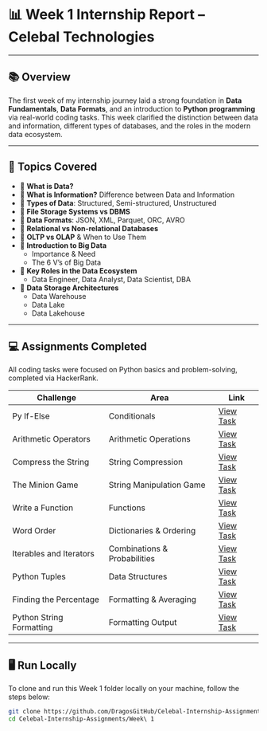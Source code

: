 # 📊 Week 1 Internship Report – Celebal Technologies

---

## 📚 Overview

The first week of my internship journey laid a strong foundation in **Data Fundamentals**, **Data Formats**, and an introduction to **Python programming** via real-world coding tasks. This week clarified the distinction between data and information, different types of databases, and the roles in the modern data ecosystem.

---

## 🧠 Topics Covered

- 🔹 **What is Data?**
- 🔹 **What is Information?** Difference between Data and Information
- 🔹 **Types of Data**: Structured, Semi-structured, Unstructured
- 🔹 **File Storage Systems vs DBMS**
- 🔹 **Data Formats**: JSON, XML, Parquet, ORC, AVRO
- 🔹 **Relational vs Non-relational Databases**
- 🔹 **OLTP vs OLAP** & When to Use Them
- 🔹 **Introduction to Big Data**
  - Importance & Need
  - The 6 V’s of Big Data
- 🔹 **Key Roles in the Data Ecosystem**
  - Data Engineer, Data Analyst, Data Scientist, DBA
- 🔹 **Data Storage Architectures**
  - Data Warehouse
  - Data Lake
  - Data Lakehouse

---

## 💻 Assignments Completed

All coding tasks were focused on Python basics and problem-solving, completed via HackerRank.

| Challenge                      | Area                         | Link                                                                                      |
|-------------------------------|------------------------------|-------------------------------------------------------------------------------------------|
| Py If-Else                    | Conditionals                 | [View Task](https://www.hackerrank.com/challenges/py-if-else/problem?isFullScreen=true)  |
| Arithmetic Operators          | Arithmetic Operations        | [View Task](https://www.hackerrank.com/challenges/python-arithmetic-operators/problem?isFullScreen=true) |
| Compress the String           | String Compression           | [View Task](https://www.hackerrank.com/challenges/compress-the-string/problem?isFullScreen=true) |
| The Minion Game               | String Manipulation Game     | [View Task](https://www.hackerrank.com/challenges/the-minion-game/problem?isFullScreen=true) |
| Write a Function              | Functions                    | [View Task](https://www.hackerrank.com/challenges/write-a-function/problem?isFullScreen=true) |
| Word Order                    | Dictionaries & Ordering      | [View Task](https://www.hackerrank.com/challenges/word-order/problem?isFullScreen=true)   |
| Iterables and Iterators       | Combinations & Probabilities | [View Task](https://www.hackerrank.com/challenges/iterables-and-iterators/problem?isFullScreen=true) |
| Python Tuples                 | Data Structures              | [View Task](https://www.hackerrank.com/challenges/python-tuples/problem?isFullScreen=true)|
| Finding the Percentage        | Formatting & Averaging       | [View Task](https://www.hackerrank.com/challenges/finding-the-percentage/problem?isFullScreen=true) |
| Python String Formatting      | Formatting Output            | [View Task](https://www.hackerrank.com/challenges/python-string-formatting/problem?isFullScreen=true) |

---

## 🖥️ Run Locally

To clone and run this Week 1 folder locally on your machine, follow the steps below:

```bash
git clone https://github.com/DragosGitHub/Celebal-Internship-Assignments.git
cd Celebal-Internship-Assignments/Week\ 1

